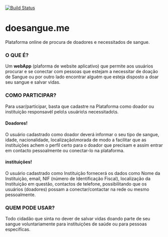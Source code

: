 [![Build Status](https://travis-ci.org/josecage/doesangue.me.svg)](https://travis-ci.org/josecage/doesangue.me)

# doesangue.me
Plataforma online de procura de doadores e necessitados de sangue.

### O QUE É?
Um <b>webApp</b> (plaforma de website aplicativo) que permite aos usuários procurar e se conectar com pessoas que estejam a necessitar de doação de Sangue ou por outro lado encontrar alguém que esteja disposto a doar seu sangue e salvar vidas.

### COMO PARTICIPAR?
Para usar/participar, basta que cadastre na Plataforma como doador ou instituição responsavél pelo\s usuário\s necessitado\s.

#### Doadores!
 O usuário cadastrado como doador deverá informar o seu tipo de sangue, idade, nacionalidade, localização\morada de modo a facilitar que as instituições achem o perfíl certo para o doador que precisam e assim entrar em contacto pessoalmente ou conectar-lo na plataforma.


#### instituições!
O usuário cadastrado como Instituição fornecerá os dados como Nome da Instituição, email, NIF (número de Identificação Fiscal), localização da Instituição em questão, contactos de telefone, possibilitando que os usuários (doadores) possam a conectar/contactar na rede ou mesmo pessoalmente.

### QUEM PODE USAR?
Todo cidadão que sinta no dever de salvar vidas doando parte de seu sangue voluntariamente para instituições de saúde ou para pessoas especifícas.